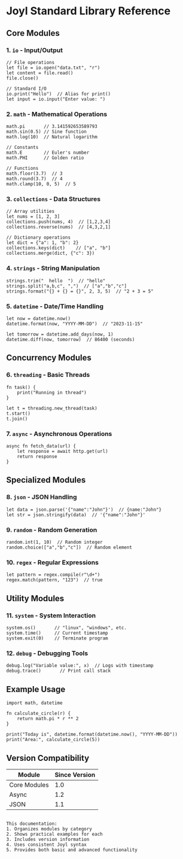 # Joyl Standard Library Reference

## Core Modules

### 1. `io` - Input/Output
```joyl
// File operations
let file = io.open("data.txt", "r")
let content = file.read()
file.close()

// Standard I/O
io.print("Hello")  // Alias for print()
let input = io.input("Enter value: ")
```

### 2. `math` - Mathematical Operations
```joyl
math.pi       // 3.141592653589793
math.sin(0.5) // Sine function
math.log(10)  // Natural logarithm

// Constants
math.E        // Euler's number
math.PHI      // Golden ratio

// Functions
math.floor(3.7)  // 3
math.round(3.7)  // 4
math.clamp(10, 0, 5)  // 5
```

### 3. `collections` - Data Structures
```joyl
// Array utilities
let nums = [1, 2, 3]
collections.push(nums, 4)  // [1,2,3,4]
collections.reverse(nums)  // [4,3,2,1]

// Dictionary operations
let dict = {"a": 1, "b": 2}
collections.keys(dict)    // ["a", "b"]
collections.merge(dict, {"c": 3})
```

### 4. `strings` - String Manipulation
```joyl
strings.trim("  hello  ")  // "hello"
strings.split("a,b,c", ",")  // ["a","b","c"]
strings.format("{} + {} = {}", 2, 3, 5)  // "2 + 3 = 5"
```

### 5. `datetime` - Date/Time Handling
```joyl
let now = datetime.now()
datetime.format(now, "YYYY-MM-DD")  // "2023-11-15"

let tomorrow = datetime.add_days(now, 1)
datetime.diff(now, tomorrow)  // 86400 (seconds)
```

## Concurrency Modules

### 6. `threading` - Basic Threads
```joyl
fn task() {
    print("Running in thread")
}

let t = threading.new_thread(task)
t.start()
t.join()
```

### 7. `async` - Asynchronous Operations
```joyl
async fn fetch_data(url) {
    let response = await http.get(url)
    return response
}
```

## Specialized Modules

### 8. `json` - JSON Handling
```joyl
let data = json.parse('{"name":"John"}')  // {name:"John"}
let str = json.stringify(data)  // '{"name":"John"}'
```

### 9. `random` - Random Generation
```joyl
random.int(1, 10)  // Random integer
random.choice(["a","b","c"])  // Random element
```

### 10. `regex` - Regular Expressions
```joyl
let pattern = regex.compile(r"\d+")
regex.match(pattern, "123")  // true
```

## Utility Modules

### 11. `system` - System Interaction
```joyl
system.os()       // "linux", "windows", etc.
system.time()     // Current timestamp
system.exit(0)    // Terminate program
```

### 12. `debug` - Debugging Tools
```joyl
debug.log("Variable value:", x)  // Logs with timestamp
debug.trace()       // Print call stack
```

## Example Usage
```joyl
import math, datetime

fn calculate_circle(r) {
    return math.pi * r ** 2
}

print("Today is", datetime.format(datetime.now(), "YYYY-MM-DD"))
print("Area:", calculate_circle(5))
```

## Version Compatibility
| Module       | Since Version |
|--------------|--------------|
| Core Modules | 1.0          |
| Async        | 1.2          |
| JSON         | 1.1          |
```

This documentation:
1. Organizes modules by category
2. Shows practical examples for each
3. Includes version information
4. Uses consistent Joyl syntax
5. Provides both basic and advanced functionality